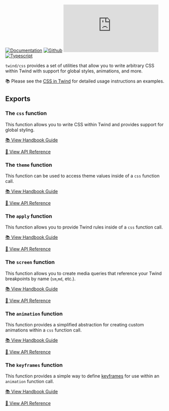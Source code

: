 [![Documentation](https://flat.badgen.net/badge/icon/Documentation?icon=awesome&label)](https://twind.dev/docs/modules/twind_css.html)
[![Github](https://flat.badgen.net/badge/icon/tw-in-js%2Ftwind%2Fsrc%2Fcss?icon=github&label)](https://github.com/tw-in-js/twind/tree/main/src/css)
[![Module Size](https://flat.badgen.net/badgesize/brotli/https://cdn.jsdelivr.net/npm/twind/css/css.min.js?icon=jsdelivr&label&color=blue&cache=10800)](https://unpkg.com/twind/css/css.js 'brotli module size')
[![Typescript](https://flat.badgen.net/badge/icon/included?icon=typescript&label)](https://unpkg.com/browse/twind/css/css.d.ts)

`twind/css` provides a set of utilities that allow you to write arbitrary CSS within Twind with support for global styles, animations, and more.

📚 Please see the [CSS in Twind](/handbook/css-in-twind) for detailed usage instructions an examples.

## Exports

### The `css` function

This function allows you to write CSS within Twind and provides support for global styling.

[📚 View Handbook Guide](/handbook/css-in-twind#the-css-function)

[📓 View API Reference](#css)

### The `theme` function

This function can be used to access theme values inside of a `css` function call.

[📚 View Handbook Guide](/handbook/css-in-twind#the-theme-function)

[📓 View API Reference](#theme)

### The `apply` function

This function allows you to provide Twind rules inside of a `css` function call.

[📚 View Handbook Guide](/handbook/css-in-twind#the-apply-function)

[📓 View API Reference](#apply)

### The `screen` function

This function allows you to create media queries that reference your Twind breakpoints by name (`sm`,`md`, etc.).

[📚 View Handbook Guide](/handbook/css-in-twind#the-screen-function)

[📓 View API Reference](#screen)

### The `animation` function

This function provides a simplified abstraction for creating custom animations within a `css` function call.

[📚 View Handbook Guide](/handbook/css-in-twind#the-animation-function)

[📓 View API Reference](#animation)

### The `keyframes` function

This function provides a simple way to define [keyframes](https://developer.mozilla.org/en-US/docs/Web/CSS/@keyframes) for use within an `animation` function call.

[📚 View Handbook Guide](/handbook/css-in-twind#the-keyframes-function)

[📓 View API Reference](#keyframes)
